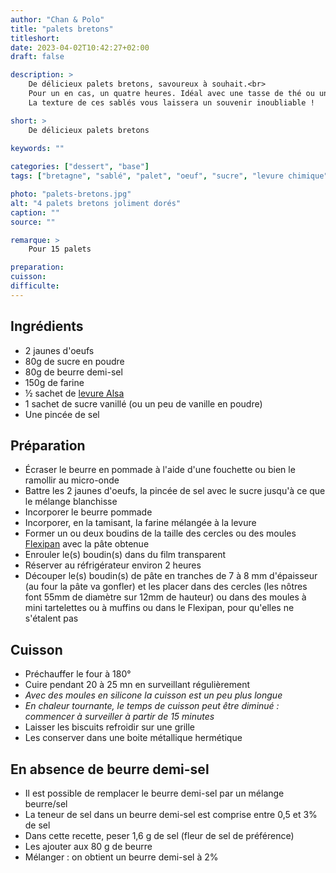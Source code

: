 ```yaml
---
author: "Chan & Polo"
title: "palets bretons"
titleshort:
date: 2023-04-02T10:42:27+02:00
draft: false

description: >
    De délicieux palets bretons, savoureux à souhait.<br>
    Pour un en cas, un quatre heures. Idéal avec une tasse de thé ou un bon café serré.<br>
    La texture de ces sablés vous laissera un souvenir inoubliable !

short: >
    De délicieux palets bretons
    
keywords: ""

categories: ["dessert", "base"]
tags: ["bretagne", "sablé", "palet", "oeuf", "sucre", "levure chimique", "farine", "vanille"]

photo: "palets-bretons.jpg"
alt: "4 palets bretons joliment dorés"
caption: ""
source: ""

remarque: >
    Pour 15 palets

preparation: 
cuisson: 
difficulte:
---
```



## Ingrédients
- 2 jaunes d'oeufs
- 80g de sucre en poudre
- 80g de beurre demi-sel
- 150g de farine
- ½ sachet de [levure Alsa](https://www.alsa.fr/nos-produits/levure-chimique-alsacienne/)
- 1 sachet de sucre vanillé (ou un peu de vanille en poudre)
- Une pincée de sel

## Préparation
- Écraser le beurre en pommade à l'aide d'une fouchette ou bien le ramollir au micro-onde
- Battre les 2 jaunes d'oeufs, la pincée de sel avec le sucre jusqu'à ce que le mélange blanchisse
- Incorporer le beurre pommade
- Incorporer, en la tamisant, la farine mélangée à la levure
- Former un ou deux boudins de la taille des cercles ou des moules [Flexipan](https://flexipan.fr/) avec la pâte obtenue
- Enrouler le(s) boudin(s) dans du film transparent 
- Réserver au réfrigérateur environ 2 heures
- Découper le(s) boudin(s) de pâte en tranches de 7 à 8 mm d'épaisseur (au four la pâte va gonfler) et les placer dans des cercles (les nôtres font 55mm de diamètre sur 12mm de hauteur) ou
dans des moules à mini tartelettes ou à muffins ou dans le Flexipan, pour qu'elles ne s'étalent pas
## Cuisson
- Préchauffer le four à 180°
- Cuire pendant 20 à 25 mn en surveillant régulièrement 
- *Avec des moules en silicone la cuisson est un peu plus longue*
- *En chaleur tournante, le temps de cuisson peut être diminué : commencer à surveiller à partir de 15 minutes*
- Laisser les biscuits refroidir sur une grille
- Les conserver dans une boite métallique hermétique
## En absence de beurre demi-sel
- Il est possible de remplacer le beurre demi-sel par un mélange beurre/sel
- La teneur de sel dans un beurre demi-sel est comprise entre 0,5 et 3% de sel
- Dans cette recette, peser 1,6 g de sel (fleur de sel de préférence)
- Les ajouter aux 80 g de beurre
- Mélanger : on obtient un beurre demi-sel à 2%


